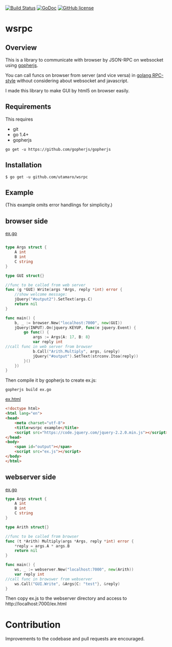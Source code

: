 [![Build Status](https://travis-ci.org/utamaro/wsrpc.svg?branch=master)](https://travis-ci.org/utamaro/wsrpc)
[![GoDoc](https://godoc.org/github.com/utamaro/wsrpc?status.svg)](https://godoc.org/github.com/utamaro/wsrpc)
[![GitHub license](https://img.shields.io/badge/license-MIT-blue.svg)](https://raw.githubusercontent.com/utamaro/wsrpc/master/LICENSE)


# wsrpc

## Overview

This is a library to communicate with browser by JSON-RPC on websocket using
[gopherjs](https://github.com/gopherjs/gopherjs).

You can call funcs on browser from server (and vice versa) in [golang RPC-style](https://golang.org/pkg/net/rpc/) without considering about websocket and javascript.

I made this library to make GUI by html5 on browser easily.


## Requirements

This requires

* git
* go 1.4+
* gopherjs
```
go get -u https://github.com/gopherjs/gopherjs
```

## Installation

    $ go get -u github.com/utamaro/wsrpc


## Example
(This example omits error handlings for simplicity.)

## browser side

[ex.go](https://github.com/utamaro/wsrpc/blob/master/example/browser/ex.go)

```go

type Args struct {
	A int
	B int
	C string
}

type GUI struct{}

//func to be called from web server
func (g *GUI) Write(args *Args, reply *int) error {
	//show welcome message:
	jQuery("#output2").SetText(args.C)
	return nil
}

func main() {
	b, _ := browser.New("localhost:7000", new(GUI))
	jQuery(INPUT).On(jquery.KEYUP, func(e jquery.Event) {
		go func() {
			args := Args{A: 17, B: 8}
			var reply int
//call func in web server from browser 
			b.Call("Arith.Multiply", args, &reply)
			jQuery("#output").SetText(strconv.Itoa(reply))
		}()
	})
}
```

Then compile it by gopherjs to create ex.js:

```
gopherjs build ex.go
```


[ex.html](https://github.com/utamaro/wsrpc/blob/master/example/browser/ex.html)
```html
<!doctype html>
<html lang="en">
<head>
    <meta charset="utf-8">
    <title>wsrpc example</title>
    <script src="https://code.jquery.com/jquery-2.2.0.min.js"></script>
</head>
<body>
    <span id="output"></span>
    <script src="ex.js"></script>
</body>
</html>
```

## webserver side

[ex.go](https://github.com/utamaro/wsrpc/blob/master/example/webserver/ex.go)

```go
type Args struct {
	A int
	B int
	C string
}

type Arith struct{}

//func to be called from browser
func (t *Arith) Multiply(args *Args, reply *int) error {
	*reply = args.A * args.B
	return nil
}

func main() {
	ws, _ := webserver.New("localhost:7000", new(Arith))
	var reply int
//call func in browswer from webserver 
	ws.Call("GUI.Write", &Args{C: "test"}, &reply)
}
```

Then copy ex.js to the webserver directory and access to http://localhost:7000/ex.html


# Contribution
Improvements to the codebase and pull requests are encouraged.


